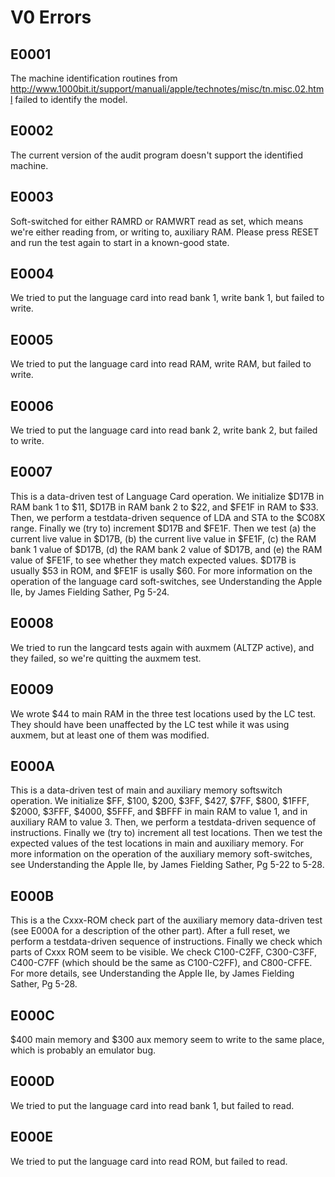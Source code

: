# V0 Errors

## E0001

The machine identification routines from http://www.1000bit.it/support/manuali/apple/technotes/misc/tn.misc.02.html failed to identify the model.

## E0002

The current version of the audit program doesn't support the identified machine.

## E0003

Soft-switched for either RAMRD or RAMWRT read as set, which means we're either reading from, or writing to, auxiliary RAM. Please press RESET and run the test again to start in a known-good state.

## E0004

We tried to put the language card into read bank 1, write bank 1, but failed to write.

## E0005

We tried to put the language card into read RAM, write RAM, but failed to write.

## E0006

We tried to put the language card into read bank 2, write bank 2, but failed to write.

## E0007

This is a data-driven test of Language Card operation. We initialize $D17B in RAM bank 1 to $11, $D17B in RAM bank 2 to $22, and $FE1F in RAM to $33. Then, we perform a testdata-driven sequence of LDA and STA to the $C08X range. Finally we (try to) increment $D17B and $FE1F. Then we test (a) the current live value in $D17B, (b) the current live value in $FE1F, (c) the RAM bank 1 value of $D17B, (d) the RAM bank 2 value of $D17B, and (e) the RAM value of $FE1F, to see whether they match expected values. $D17B is usually $53 in ROM, and $FE1F is usally $60. For more information on the operation of the language card soft-switches, see Understanding the Apple IIe, by James Fielding Sather, Pg 5-24.

## E0008

We tried to run the langcard tests again with auxmem (ALTZP active), and they failed, so we're quitting the auxmem test.

## E0009

We wrote $44 to main RAM in the three test locations used by the LC test. They should have been unaffected by the LC test while it was using auxmem, but at least one of them was modified.

## E000A

This is a data-driven test of main and auxiliary memory softswitch operation. We initialize $FF, $100, $200, $3FF, $427, $7FF, $800, $1FFF, $2000, $3FFF, $4000, $5FFF, and $BFFF in main RAM to value 1, and in auxiliary RAM to value 3. Then, we perform a testdata-driven sequence of instructions. Finally we (try to) increment all test locations. Then we test the expected values of the test locations in main and auxiliary memory. For more information on the operation of the auxiliary memory soft-switches, see Understanding the Apple IIe, by James Fielding Sather, Pg 5-22 to 5-28.

## E000B

This is a the Cxxx-ROM check part of the auxiliary memory data-driven test (see E000A for a description of the other part). After a full reset, we perform a testdata-driven sequence of instructions. Finally we check which parts of Cxxx ROM seem to be visible. We check C100-C2FF, C300-C3FF, C400-C7FF (which should be the same as C100-C2FF), and C800-CFFE. For more details, see Understanding the Apple IIe, by James Fielding Sather, Pg 5-28.

## E000C

$400 main memory and $300 aux memory seem to write to the same place, which is probably an emulator bug.

## E000D

We tried to put the language card into read bank 1, but failed to read.

## E000E

We tried to put the language card into read ROM, but failed to read.
